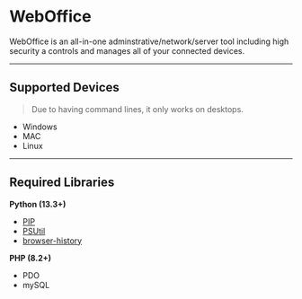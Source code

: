 # WebOffice
WebOffice is an all-in-one adminstrative/network/server tool including high security a controls and manages all of your connected devices.

***

## Supported Devices
> Due to having command lines, it only works on desktops.
* Windows
* MAC
* Linux

***

## Required Libraries

**Python (13.3+)**
* [PIP](https://github.com/pypa/pip)
* [PSUtil](https://github.com/giampaolo/psutil)
* [browser-history](https://github.com/browser-history/browser-history/)

**PHP (8.2+)**
* PDO
* mySQL


